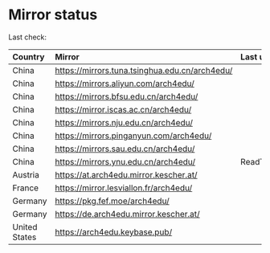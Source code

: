 <script src="./time.js"></script>
# Mirror status
Last check: <script type="text/javascript">localize(1669082536.732343);</script>

|Country|Mirror|Last update|
|:------|:-----|:----------|
|China|https://mirrors.tuna.tsinghua.edu.cn/arch4edu/|<script type="text/javascript">localize(1669055856);</script>|
|China|https://mirrors.aliyun.com/arch4edu/|<script type="text/javascript">localize(1669016449);</script>|
|China|https://mirrors.bfsu.edu.cn/arch4edu/|<script type="text/javascript">localize(1669055856);</script>|
|China|https://mirror.iscas.ac.cn/arch4edu/|<script type="text/javascript">localize(1669055856);</script>|
|China|https://mirrors.nju.edu.cn/arch4edu/|<script type="text/javascript">localize(1669016449);</script>|
|China|https://mirrors.pinganyun.com/arch4edu/|<script type="text/javascript">localize(1669055856);</script>|
|China|https://mirrors.sau.edu.cn/arch4edu/|<script type="text/javascript">localize(1650446957);</script>|
|China|https://mirrors.ynu.edu.cn/arch4edu/|ReadTimeout|
|Austria|https://at.arch4edu.mirror.kescher.at/|<script type="text/javascript">localize(1669055856);</script>|
|France|https://mirror.lesviallon.fr/arch4edu/|<script type="text/javascript">localize(1669055856);</script>|
|Germany|https://pkg.fef.moe/arch4edu/|<script type="text/javascript">localize(1669055856);</script>|
|Germany|https://de.arch4edu.mirror.kescher.at/|<script type="text/javascript">localize(1669055856);</script>|
|United States|https://arch4edu.keybase.pub/|<script type="text/javascript">localize(1669016449);</script>|

<script src="./tablefilter/tablefilter.js"></script>
<script src="./table.js"></script>